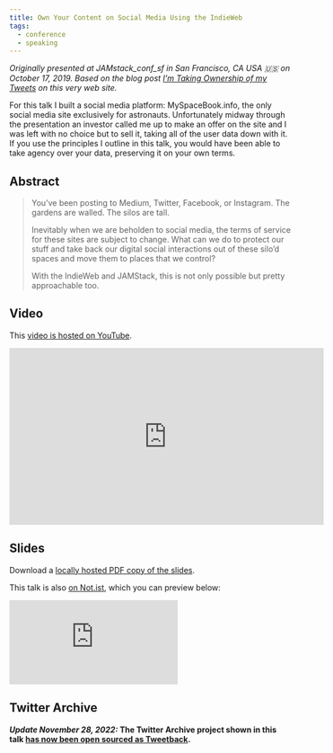 ```yaml
---
title: Own Your Content on Social Media Using the IndieWeb
tags:
  - conference
  - speaking
---
```


_Originally presented at JAMstack_conf_sf in San Francisco, CA USA 🇺🇸 on October 17, 2019. Based on the blog post [I’m Taking Ownership of my Tweets](/web/own-my-tweets/) on this very web site._

For this talk I built a social media platform: MySpaceBook.​info, the only social media site exclusively for astronauts. Unfortunately midway through the presentation an investor called me up to make an offer on the site and I was left with no choice but to sell it, taking all of the user data down with it. If you use the principles I outline in this talk, you would have been able to take agency over your data, preserving it on your own terms.

## Abstract

> You’ve been posting to Medium, Twitter, Facebook, or Instagram. The gardens are walled. The silos are tall.
>
> Inevitably when we are beholden to social media, the terms of service for these sites are subject to change. What can we do to protect our stuff and take back our digital social interactions out of these silo’d spaces and move them to places that we control?
>
> With the IndieWeb and JAMStack, this is not only possible but pretty approachable too.

## Video

This [video is hosted on YouTube](https://www.youtube.com/watch?v=X3SrZuH00GQ).

<div><div class="fluid-width-video-wrapper"><iframe width="560" height="315" src="https://www.youtube.com/embed/X3SrZuH00GQ" frameborder="0" allow="accelerometer; autoplay; encrypted-media; gyroscope; picture-in-picture" allowfullscreen></iframe></div></div>

## Slides

Download a [locally hosted PDF copy of the slides](/presentations/2019-own-your-data.pdf).

This talk is also [on Not.ist](https://noti.st/zachleat/Uo8jkv/own-your-content-on-social-media-with-the-indie-web), which you can preview below:

<div><div class="fluid-width-video-wrapper"><iframe src="https://noti.st/zachleat/Uo8jkv/embed" frameborder="0" allowfullscreen></iframe></div></div>

## Twitter Archive

**_Update November 28, 2022:_ The Twitter Archive project shown in this talk [has now been open sourced as Tweetback](/web/tweetback/).**
